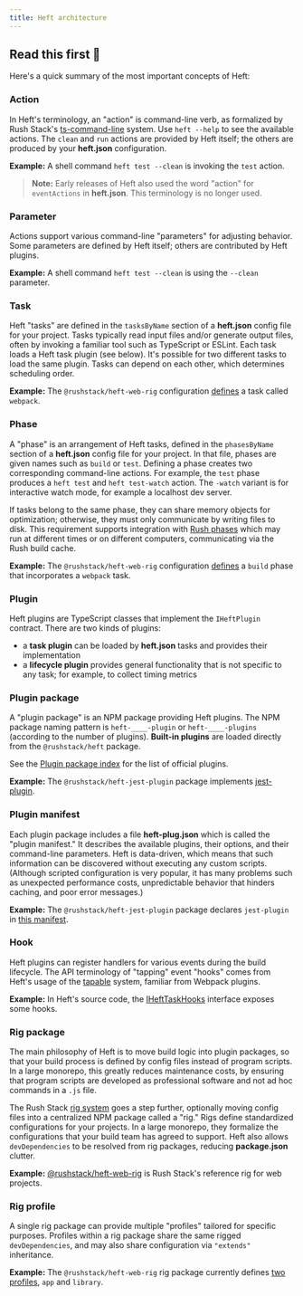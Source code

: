 ```yaml
---
title: Heft architecture
---
```


## Read this first 🎈

Here's a quick summary of the most important concepts of Heft:

### Action

In Heft's terminology, an "action" is command-line verb, as formalized by Rush Stack's [ts-command-line](https://www.npmjs.com/package/@rushstack/ts-command-line) system. Use `heft --help` to see the available actions. The `clean` and `run` actions are provided by Heft itself; the others are produced by your **heft.json** configuration.

**Example:** A shell command `heft test --clean` is invoking the `test` action.

> **Note:** Early releases of Heft also used the word "action" for `eventActions` in **heft.json**. This terminology is no longer used.

### Parameter

Actions support various command-line "parameters" for adjusting behavior. Some parameters are defined by Heft itself; others are contributed by Heft plugins.

**Example:** A shell command `heft test --clean` is using the `--clean` parameter.

### Task

Heft "tasks" are defined in the `tasksByName` section of a **heft.json** config file for your project. Tasks typically read input files and/or generate output files, often by invoking a familiar tool such as TypeScript or ESLint. Each task loads a Heft task plugin (see below). It's possible for two different tasks to load the same plugin. Tasks can depend on each other, which determines scheduling order.

**Example:** The `@rushstack/heft-web-rig` configuration [defines](https://github.com/microsoft/rushstack/blob/9ffb14519dd42e5808e56bc2ea80c8734f5f2e5b/rigs/heft-web-rig/profiles/app/config/heft.json#L53) a task called `webpack`.

### Phase

A "phase" is an arrangement of Heft tasks, defined in the `phasesByName` section of a **heft.json** config file for your project. In that file, phases are given names such as `build` or `test`. Defining a phase creates two corresponding command-line actions. For example, the `test` phase produces a `heft test` and `heft test-watch` action. The `-watch` variant is for interactive watch mode, for example a localhost dev server.

If tasks belong to the same phase, they can share memory objects for optimization; otherwise, they must only communicate by writing files to disk. This requirement supports integration with [Rush phases](https://rushjs.io/pages/maintainer/phased_builds/) which may run at different times or on different computers, communicating via the Rush build cache.

**Example:** The `@rushstack/heft-web-rig` configuration [defines](https://github.com/microsoft/rushstack/blob/9ffb14519dd42e5808e56bc2ea80c8734f5f2e5b/rigs/heft-web-rig/profiles/app/config/heft.json#L21) a `build` phase that incorporates a `webpack` task.

### Plugin

Heft plugins are TypeScript classes that implement the `IHeftPlugin` contract. There are two kinds of plugins:

- a **task plugin** can be loaded by **heft.json** tasks and provides their implementation
- a **lifecycle plugin** provides general functionality that is not specific to any task; for example, to collect timing metrics

### Plugin package

A "plugin package" is an NPM package providing Heft plugins. The NPM package naming pattern is `heft-____-plugin` or `heft-____-plugins` (according to the number of plugins). **Built-in plugins** are loaded directly from the `@rushstack/heft` package.

See the [Plugin package index](../plugins/package_index.md) for the list of official plugins.

**Example:** The `@rushstack/heft-jest-plugin` package implements [jest-plugin](https://github.com/microsoft/rushstack/blob/9ffb14519dd42e5808e56bc2ea80c8734f5f2e5b/heft-plugins/heft-jest-plugin/src/JestPlugin.ts#L144).

### Plugin manifest

Each plugin package includes a file **heft-plug.json** which is called the "plugin manifest." It describes the available plugins, their options, and their command-line parameters. Heft is data-driven, which means that such information can be discovered without executing any custom scripts. (Although scripted configuration is very popular, it has many problems such as unexpected performance costs, unpredictable behavior that hinders caching, and poor error messages.)

**Example:** The `@rushstack/heft-jest-plugin` package declares `jest-plugin` in [this manifest](https://github.com/microsoft/rushstack/blob/9ffb14519dd42e5808e56bc2ea80c8734f5f2e5b/heft-plugins/heft-jest-plugin/heft-plugin.json).

### Hook

Heft plugins can register handlers for various events during the build lifecycle. The API terminology of "tapping" event "hooks" comes from Heft's usage of the [tapable](https://www.npmjs.com/package/tapable) system, familiar from Webpack plugins.

**Example:** In Heft's source code, the [IHeftTaskHooks](https://github.com/microsoft/rushstack/blob/9ffb14519dd42e5808e56bc2ea80c8734f5f2e5b/apps/heft/src/pluginFramework/HeftTaskSession.ts#L135) interface exposes some hooks.

### Rig package

The main philosophy of Heft is to move build logic into plugin packages, so that your build process is defined by config files instead of program scripts. In a large monorepo, this greatly reduces maintenance costs, by ensuring that program scripts are developed as professional software and not ad hoc commands in a `.js` file.

The Rush Stack [rig system](./rig_packages.md) goes a step further, optionally moving config files into a centralized NPM package called a "rig." Rigs define standardized configurations for your projects. In a large monorepo, they formalize the configurations that your build team has agreed to support. Heft also allows `devDependencies` to be resolved from rig packages, reducing **package.json** clutter.

**Example:** [@rushstack/heft-web-rig](https://github.com/microsoft/rushstack/tree/main/rigs/heft-web-rig) is Rush Stack's reference rig for web projects.

### Rig profile

A single rig package can provide multiple "profiles" tailored for specific purposes. Profiles within a rig package share the same rigged `devDependencies`, and may also share configuration via `"extends"` inheritance.

**Example:** The `@rushstack/heft-web-rig` rig package currently defines [two profiles](https://github.com/microsoft/rushstack/tree/main/rigs/heft-web-rig/profiles), `app` and `library`.

